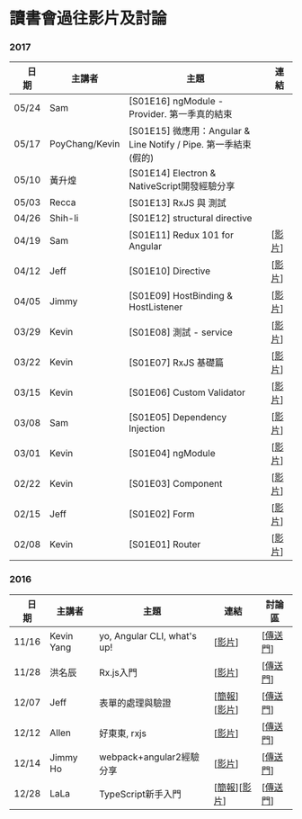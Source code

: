 # 讀書會過往影片及討論
### 2017
|　日期 | 主講者 | 主題 | 連結 |
| ------ | ------ | ------ | ------ |
| 05/24 | Sam | [S01E16] ngModule - Provider. 第一季真的結束  ||
| 05/17 | PoyChang/Kevin | [S01E15] 微應用：Angular & Line Notify / Pipe. 第一季結束(假的)  ||
| 05/10 | 黃升煌 | [S01E14] Electron & NativeScript開發經驗分享  ||
| 05/03 | Recca | [S01E13] RxJS 與 測試  ||
| 04/26 | Shih-li  | [S01E12] structural directive  ||
| 04/19 | Sam  | [S01E11]  Redux 101 for Angular | [[影片](https://youtu.be/hJtUdXqPLDc)]  |
| 04/12 | Jeff  | [S01E10] Directive | [[影片](https://youtu.be/PxXMnEFlixg)] |
| 04/05 | Jimmy  | [S01E09] HostBinding & HostListener |[[影片](https://youtu.be/LTKcmefJoNU)]  |
| 03/29 | Kevin  | [S01E08] 測試 - service |[[影片](https://youtu.be/HoEB_9TYe70)]  |
| 03/22 | Kevin  | [S01E07] RxJS 基礎篇 | [[影片](https://youtu.be/4unKuzt7r-I)] |
| 03/15 | Kevin  | [S01E06] Custom Validator |[[影片](https://youtu.be/OqTCOQQR5ZI)]  |
| 03/08 | Sam  | [S01E05] Dependency Injection | [[影片](https://youtu.be/eisCfNSu8hc)] |
| 03/01 | Kevin  | [S01E04] ngModule | [[影片](https://youtu.be/TnIytuEfhdg)] |
| 02/22 | Kevin  | [S01E03] Component | [[影片](https://youtu.be/TMvOew5h85Q)] |
| 02/15 | Jeff  | [S01E02] Form | [[影片](https://youtu.be/exGDvyJSmVY)] |
| 02/08 | Kevin  | [S01E01] Router | [[影片](https://youtu.be/NXfK5yEwtQ0)] |


### 2016

|　日期 | 主講者 | 主題 | 連結 | 討論區 |
| ------ | ------ | ------ | ------ | ----- |
| 11/16 | Kevin Yang | yo, Angular CLI, what's up! | [[影片](https://youtu.be/zOAm0KbJaAU)] | [[傳送門](https://github.com/onlinereadbook/bookangularjs/issues/1)] |
| 11/28 | 洪名辰  | Rx.js入門 | [[影片](https://youtu.be/dTgVYF5qHyM)] | [[傳送門](https://github.com/onlinereadbook/bookangularjs/issues/2)] |
| 12/07 | Jeff  | 表單的處理與驗證 | [[簡報](http://www.slideshare.net/CrazyWuJeff/angular-2-69955661)] [[影片](https://youtu.be/XQ4aCmtjOBM)] | [[傳送門](https://github.com/onlinereadbook/bookangularjs/issues/4)] |
| 12/12 | Allen  | 好東東, rxjs | [[影片](https://youtu.be/XQ4aCmtjOBM)] | [[傳送門](https://github.com/onlinereadbook/bookangularjs/issues/4)] |
| 12/14 | Jimmy Ho  | webpack+angular2經驗分享 | [[影片](https://youtu.be/Mk0OaoTwa7w)] | [[傳送門](https://github.com/onlinereadbook/bookangularjs/issues/3)] |
| 12/28 | LaLa  | TypeScript新手入門 | [[簡報](https://hackmd.io/s/rkITEOYX)][[影片](https://www.facebook.com/eriyu0722/videos/1554690621212233/)] | [[傳送門](https://github.com/onlinereadbook/bookangularjs/issues/6)] |
